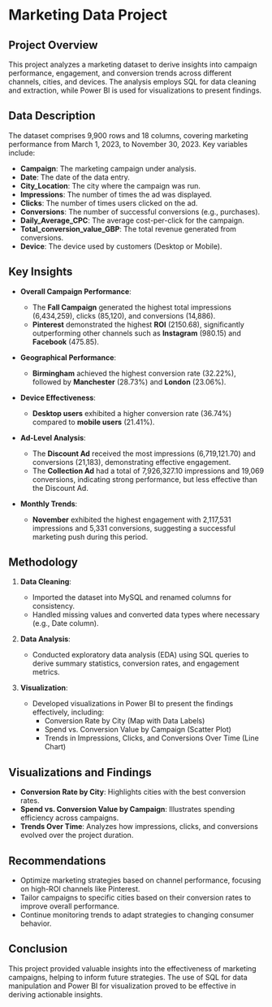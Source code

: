 # Marketing Data Project

## Project Overview
This project analyzes a marketing dataset to derive insights into campaign performance, engagement, and conversion trends across different channels, cities, and devices. The analysis employs SQL for data cleaning and extraction, while Power BI is used for visualizations to present findings.

## Data Description
The dataset comprises 9,900 rows and 18 columns, covering marketing performance from March 1, 2023, to November 30, 2023. Key variables include:
- **Campaign**: The marketing campaign under analysis.
- **Date**: The date of the data entry.
- **City_Location**: The city where the campaign was run.
- **Impressions**: The number of times the ad was displayed.
- **Clicks**: The number of times users clicked on the ad.
- **Conversions**: The number of successful conversions (e.g., purchases).
- **Daily_Average_CPC**: The average cost-per-click for the campaign.
- **Total_conversion_value_GBP**: The total revenue generated from conversions.
- **Device**: The device used by customers (Desktop or Mobile).

## Key Insights
- **Overall Campaign Performance**:
  - The **Fall Campaign** generated the highest total impressions (6,434,259), clicks (85,120), and conversions (14,886).
  - **Pinterest** demonstrated the highest **ROI** (2150.68), significantly outperforming other channels such as **Instagram** (980.15) and **Facebook** (475.85).

- **Geographical Performance**:
  - **Birmingham** achieved the highest conversion rate (32.22%), followed by **Manchester** (28.73%) and **London** (23.06%).

- **Device Effectiveness**:
  - **Desktop users** exhibited a higher conversion rate (36.74%) compared to **mobile users** (21.41%).

- **Ad-Level Analysis**:
  - The **Discount Ad** received the most impressions (6,719,121.70) and conversions (21,183), demonstrating effective engagement.
  - The **Collection Ad** had a total of 7,926,327.10 impressions and 19,069 conversions, indicating strong performance, but less effective than the Discount Ad.

- **Monthly Trends**:
  - **November** exhibited the highest engagement with 2,117,531 impressions and 5,331 conversions, suggesting a successful marketing push during this period.

## Methodology
1. **Data Cleaning**:
   - Imported the dataset into MySQL and renamed columns for consistency.
   - Handled missing values and converted data types where necessary (e.g., Date column).

2. **Data Analysis**:
   - Conducted exploratory data analysis (EDA) using SQL queries to derive summary statistics, conversion rates, and engagement metrics.

3. **Visualization**:
   - Developed visualizations in Power BI to present the findings effectively, including:
     - Conversion Rate by City (Map with Data Labels)
     - Spend vs. Conversion Value by Campaign (Scatter Plot)
     - Trends in Impressions, Clicks, and Conversions Over Time (Line Chart)

## Visualizations and Findings
- **Conversion Rate by City**: Highlights cities with the best conversion rates.
- **Spend vs. Conversion Value by Campaign**: Illustrates spending efficiency across campaigns.
- **Trends Over Time**: Analyzes how impressions, clicks, and conversions evolved over the project duration.

## Recommendations
- Optimize marketing strategies based on channel performance, focusing on high-ROI channels like Pinterest.
- Tailor campaigns to specific cities based on their conversion rates to improve overall performance.
- Continue monitoring trends to adapt strategies to changing consumer behavior.

## Conclusion
This project provided valuable insights into the effectiveness of marketing campaigns, helping to inform future strategies. The use of SQL for data manipulation and Power BI for visualization proved to be effective in deriving actionable insights.

